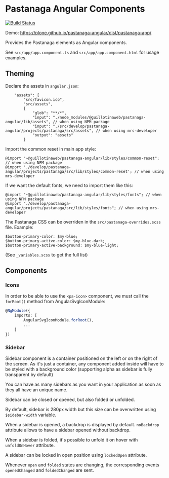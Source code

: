 # Pastanaga Angular Components

[![Build Status](https://travis-ci.com/plone/pastanaga-angular.svg?branch=master)](https://travis-ci.com/plone/pastanaga-angular)

Demo:
https://plone.github.io/pastanaga-angular/dist/pastanaga-app/

Provides the Pastanaga elements as Angular components.

See `src/app/app.component.ts` and `src/app/app.component.html` for usage examples.

## Theming

Declare the assets in `angular.json`:

```
    "assets": [
        "src/favicon.ico",
        "src/assets",
        {
            "glob": "**/*",
            "input": "./node_modules/@guillotinaweb/pastanaga-angular/lib/assets", // when using NPM package
            "input": "./src/develop/pastanaga-angular/projects/pastanaga/src/assets", // when using mrs-developer
            "output": "assets"
        }
```
Import the common reset in main app style:

```
@import "~@guillotinaweb/pastanaga-angular/lib/styles/common-reset"; // when using NPM package
@import './develop/pastanaga-angular/projects/pastanaga/src/lib/styles/common-reset'; // when using mrs-developer
```

If we want the default fonts, we need to import them like this:

```
@import "~@guillotinaweb/pastanaga-angular/lib/styles/fonts"; // when using NPM package
@import "./develop/pastanaga-angular/projects/pastanaga/src/lib/styles/fonts"; // when using mrs-developer
```

The Pastanaga CSS can be overriden in the `src/pastanaga-overrides.scss` file. Example:

```
$button-primary-color: $my-blue;
$button-primary-active-color: $my-blue-dark;
$button-primary-active-background: $my-blue-light;
```

(See `_variables.scss` to get the full list)

## Components

### Icons

In order to be able to use the `<pa-icon>` component, we must call the `forRoot()` method from AngularSvgIconModule:

```typescript
@NgModule({
    imports: [
        AngularSvgIconModule.forRoot(),
        ...
    ]
})
```

### Sidebar

Sidebar component is a container positioned on the left or on the right of the screen.
As it's just a container, any component added inside will have to be styled with a background color (supporting alpha as sidebar is fully transparent by default)

You can have as many sidebars as you want in your application as soon as they all have an unique name.

Sidebar can be closed or opened, but also folded or unfolded.

By default, sidebar is 280px width but this size can be overwritten using `$sidebar-width` variable.

When a sidebar is opened, a backdrop is displayed by default. `noBackdrop` attribute allows to have a sidebar opened without backdrop.

When a sidebar is folded, it's possible to unfold it on hover with `unfoldOnHover` attribute.

A sidebar can be locked in open position using `lockedOpen` attribute.

Whenever `open` and `folded` states are changing, the corresponding events `openedChanged` and `foldedChanged` are sent.

